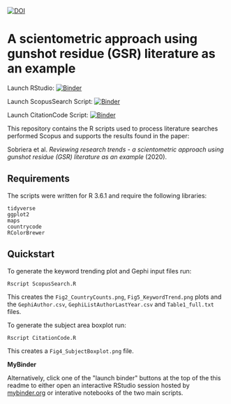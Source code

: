 [![DOI](https://zenodo.org/badge/228665895.svg)](https://zenodo.org/badge/latestdoi/228665895)

A scientometric approach using gunshot residue (GSR) literature as an example
=============================================================================

Launch RStudio: [![Binder](https://mybinder.org/badge_logo.svg)](https://mybinder.org/v2/gh/LRCFS/GSR_Paper/master?urlpath=%2Frstudio)

Launch ScopusSearch Script: [![Binder](https://mybinder.org/badge_logo.svg)](https://mybinder.org/v2/gh/drchriscole/GSR_Paper/master?filepath=ScopusSearch.R)

Launch CitationCode Script: [![Binder](https://mybinder.org/badge_logo.svg)](https://mybinder.org/v2/gh/drchriscole/GSR_Paper/master?filepath=CitationCode.R)

This repository contains the R scripts used to process literature 
searches performed Scopus and supports the results found in the
paper:

Sobriera et al. *Reviewing research trends - a scientometric approach using gunshot residue (GSR) literature as an example* (2020).

Requirements
------------

The scripts were written for R 3.6.1 and require the following 
libraries:

    tidyverse
    ggplot2
    maps
    countrycode
    RColorBrewer

Quickstart
----------

To generate the keyword trending plot and Gephi input files run:

    Rscript ScopusSearch.R

This creates the `Fig2_CountryCounts.png`, `Fig5_KeywordTrend.png` plots and the `GephiAuthor.csv`, 
`GephiListAuthorLastYear.csv` and `Table1_full.txt` files.
    
To generate the subject area boxplot run:

    Rscript CitationCode.R

This creates a `Fig4_SubjectBoxplot.png` file.

**MyBinder**

Alternatively, click one of the "launch binder" buttons at the top of the this readme to either open
an interactive RStudio session hosted by [mybinder.org](https://mybinder.org/) or interative notebooks of the two main scripts.

